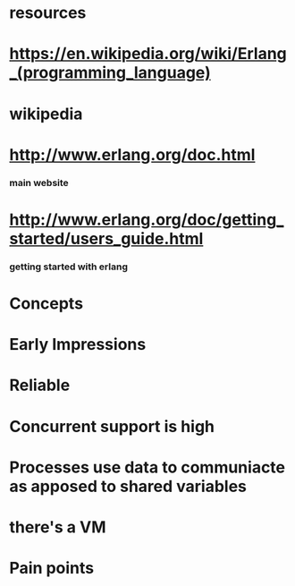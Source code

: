 # resources
# https://en.wikipedia.org/wiki/Erlang_(programming_language)
# wikipedia
# http://www.erlang.org/doc.html
### main website
# http://www.erlang.org/doc/getting_started/users_guide.html
### getting started with erlang
# Concepts
# Early Impressions
# Reliable 
# Concurrent support is high
# Processes use data to communiacte as apposed to shared variables
# there's a VM
# Pain points
